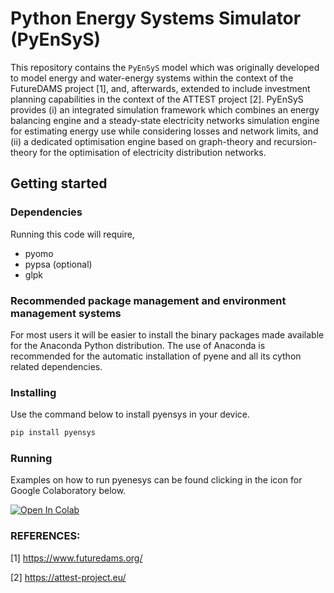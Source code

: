 # Python Energy Systems Simulator (PyEnSyS)

This repository contains the `PyEnSyS` model which was originally developed to 
model energy and water-energy systems within the context of the FutureDAMS project [1],
and, afterwards, extended to include investment planning capabilities in the context of
the ATTEST project [2]. PyEnSyS provides (i) an integrated simulation framework which
combines an energy balancing engine and a steady-state electricity networks simulation 
engine for estimating energy use while considering losses and network limits, and 
(ii) a dedicated optimisation engine based on graph-theory and recursion-theory for
the optimisation of electricity distribution networks. 


## Getting started

### Dependencies

Running this code will require,

- pyomo
- pypsa (optional)
- glpk

### Recommended package management and environment management systems

For most users it will be easier to install the binary packages made available 
for the Anaconda Python distribution. The use of Anaconda is recommended for
the automatic installation of pyene and all its cython related dependencies.

### Installing

Use the command below to install pyensys in your device.
```bash
pip install pyensys
```

### Running

Examples on how to run pyenesys can be found clicking in the icon for Google Colaboratory below.

[![Open In Colab](https://colab.research.google.com/assets/colab-badge.svg)](https://colab.research.google.com/github/jnmelchorg/pyensys/blob/master/docs/Tutorial%20PowerTech%202021/PowerTech%20Tutorial%20PyEnSyS%20Part1.ipynb)

### REFERENCES:

[1] https://www.futuredams.org/

[2] https://attest-project.eu/
